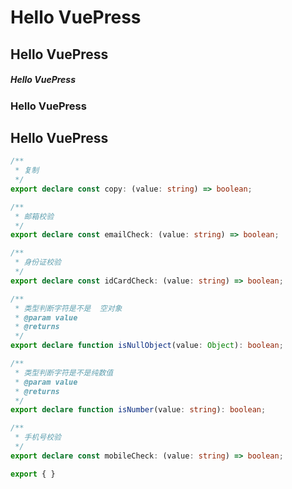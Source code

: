 # Hello VuePress
## Hello VuePress
##### Hello VuePress
### Hello VuePress
## Hello VuePress


```ts title=".vuepress/config.ts"
/**
 * 复制
 */
export declare const copy: (value: string) => boolean;

/**
 * 邮箱校验
 */
export declare const emailCheck: (value: string) => boolean;

/**
 * 身份证校验
 */
export declare const idCardCheck: (value: string) => boolean;

/**
 * 类型判断字符是不是  空对象
 * @param value
 * @returns
 */
export declare function isNullObject(value: Object): boolean;

/**
 * 类型判断字符是不是纯数值
 * @param value
 * @returns
 */
export declare function isNumber(value: string): boolean;

/**
 * 手机号校验
 */
export declare const mobileCheck: (value: string) => boolean;

export { }


```
